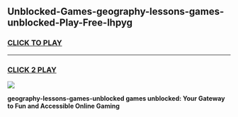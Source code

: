 
## Unblocked-Games-geography-lessons-games-unblocked-Play-Free-lhpyg
<h3>
<a href="https://premium76.site?title=geography-lessons-games-unblocked&ref=22A">CLICK TO PLAY</a></h3>
<hr>

<h3>
<a href="https://premium76.site?title=geography-lessons-games-unblocked&ref=22A">CLICK 2 PLAY</a>
  
</h3>

<a href="https://premium76.site?title=geography-lessons-games-unblocked&ref=22A"><img src="https://clearcache.store/games.png"></a>


**geography-lessons-games-unblocked games unblocked: Your Gateway to Fun and Accessible Online Gaming**
